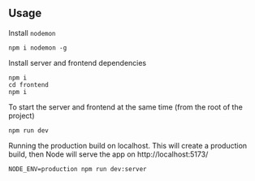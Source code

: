 ## Usage

Install `nodemon`

```
npm i nodemon -g
```

Install server and frontend dependencies

```
npm i
cd frontend
npm i
```

To start the server and frontend at the same time (from the root of the project)

```
npm run dev
```

Running the production build on localhost. This will create a production build, then Node will serve the app on http://localhost:5173/

```
NODE_ENV=production npm run dev:server
```
